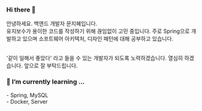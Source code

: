 ### Hi there 👋

 안녕하세요. 백앤드 개발자 문지혜입니다.</br>
 유지보수가 용이한 코드를 작성하기 위해 끊임없이 고민 중입니다. 주로 Spring으로 개발하고 있으며 소프트웨어 아키텍처, 디자인 패턴에 대해 공부하고 있습니다.</br></br>
 
 '같이 일해서 좋았다' 라고 들을 수 있는 개발자가 되도록 노력하겠습니다. 열심히 하겠습니다. 앞으로 잘 부탁드립니다.<br>

 <h3>🌱 I’m currently learning ...</h3>
- Spring, MySQL</br>
- Docker, Server
